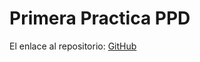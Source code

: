 # Primera Practica PPD

El enlace al repositorio: [GitHub](https://github.com/migueliiin/Primera_Practica_PPD.git)